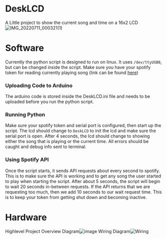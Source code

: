 # DeskLCD
A Little project to show the current song and time on a 16x2 LCD
![IMG_20220711_000321(1)](https://user-images.githubusercontent.com/33582457/178192994-35237df1-2a9b-4348-94ae-889b4354c27d.jpg)

# Software
Currently the python script is designed to run on linux. It uses `/dev/ttyUSB0`, but can be changed inside the script. Make sure you have your spotify token for reading currently playing song (link can be found [here](https://developer.spotify.com/console/get-users-currently-playing-track/?market=&additional_types=))

### Uploading Code to Arduino
The arduino code is stored inside the DeskLCD.ini file and needs to be uploaded before you run the python script. 

### Running Python
Make sure your spotify token and serial port is configured, then start up the script. The lcd should change to `DeskLCD` to init the lcd and make sure the serial port is open. After 4 seconds, the lcd should change to showing either the song that is playing or the current time. All errors should be caught and debug info sent to terminal. 

### Using Spotify API
Once the script starts, it sends API requests about every second to spotify. This is to make sure the API is working and to get any song the user started to play when starting the script. After about 5 seconds, the script will begin to wait 20 seconds in-between requests. If the API returns that we are requesting too much, then we add 10 seconds to our wait request time. This is to keep your token from getting shut down and becoming inactive.

# Hardware
Highlevel Project Overview Diagram![image](https://user-images.githubusercontent.com/33582457/178192131-b896e729-a777-4b82-81e1-90d2ced28166.png)
Wiring Diagram![Wiring](https://user-images.githubusercontent.com/33582457/178193056-b0b894bd-90e1-4daa-903d-bc29a4eeee31.png)

